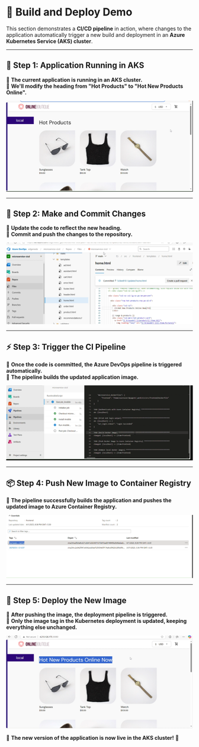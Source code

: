# 🚀 **Build and Deploy Demo**

This section demonstrates a **CI/CD pipeline** in action, where changes to the application automatically trigger a new build and deployment in an **Azure Kubernetes Service (AKS) cluster**.

---

## 🎨 **Step 1: Application Running in AKS**

📌 **The current application is running in an AKS cluster.**  
📌 **We'll modify the heading from "Hot Products" to "Hot New Products Online".**

![Application UI](assets/ss_19.png)

---

## 📝 **Step 2: Make and Commit Changes**

📌 **Update the code to reflect the new heading.**  
📌 **Commit and push the changes to the repository.**

![Application UI](assets/ss_20.png)

---

## ⚡ **Step 3: Trigger the CI Pipeline**

📌 **Once the code is committed, the Azure DevOps pipeline is triggered automatically.**  
📌 **The pipeline builds the updated application image.**

![Pipeline status](assets/ss_21.png)

---

## 📦 **Step 4: Push New Image to Container Registry**

📌 **The pipeline successfully builds the application and pushes the updated image to Azure Container Registry.**

![Pipeline status](assets/ss_22.png)

---

## 🚢 **Step 5: Deploy the New Image**

📌 **After pushing the image, the deployment pipeline is triggered.**  
📌 **Only the image tag in the Kubernetes deployment is updated, keeping everything else unchanged.**

![Pipeline status](assets/ss_23.png)

🎉 **The new version of the application is now live in the AKS cluster!** 🚀